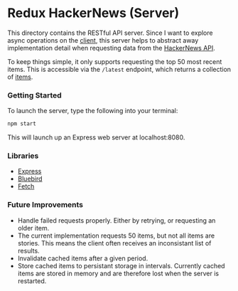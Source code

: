 # Redux HackerNews (Server)

This directory contains the RESTful API server. Since I want to explore async operations on the [client](/client), this server helps to abstract away implementation detail when requesting data from the [HackerNews API](https://github.com/hackernews/API).

To keep things simple, it only supports requesting the top 50 most recent items. This is accessible via the ```/latest``` endpoint, which returns a collection of [items](https://github.com/hackernews/API#items).

### Getting Started

To launch the server, type the following into your terminal:

```bash
npm start
```

This will launch up an Express web server at localhost:8080.

### Libraries

- [Express](https://www.npmjs.com/package/express)
- [Bluebird](https://www.npmjs.com/package/bluebird)
- [Fetch](https://www.npmjs.com/package/node-fetch)

### Future Improvements

- Handle failed requests properly. Either by retrying, or requesting an older item.
- The current implementation requests 50 items, but not all items are stories. This means the client often receives an inconsistant list of results.
- Invalidate cached items after a given period.
- Store cached items to persistant storage in intervals. Currently cached items are stored in memory and are therefore lost when the server is restarted.
